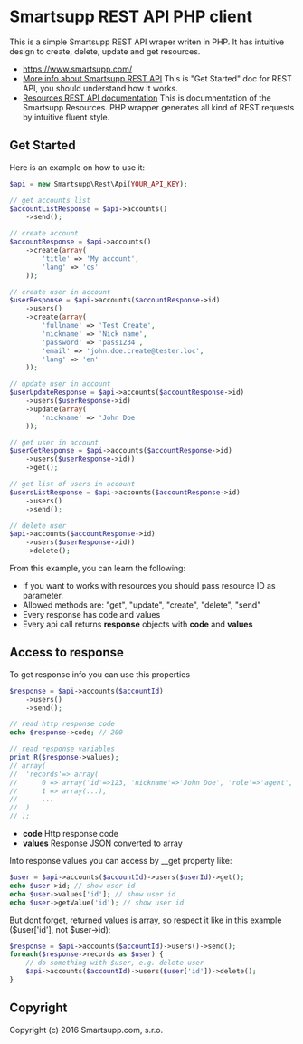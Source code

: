 # Smartsupp REST API PHP client

This is a simple Smartsupp REST API wraper writen in PHP. It has intuitive design to create, delete, update and get resources.

* https://www.smartsupp.com/
* [More info about Smartsupp REST API](http://developers.smartsupp.com/docs/rest/) This is "Get Started" doc for REST API, you should understand how it works.
* [Resources REST API documentation](http://doc.smartsupp.com/) This is documnentation of the Smartsupp Resources. PHP wrapper generates all kind of REST requests by intuitive fluent style.

## Get Started

Here is an example on how to use it:

```php
$api = new Smartsupp\Rest\Api(YOUR_API_KEY);

// get accounts list
$accountListResponse = $api->accounts()
	->send();

// create account
$accountResponse = $api->accounts()
	->create(array(
  		'title' => 'My account',
		'lang' => 'cs'
	));

// create user in account
$userResponse = $api->accounts($accountResponse->id)
	->users()
	->create(array(
		'fullname' => 'Test Create',
		'nickname' => 'Nick name',
		'password' => 'pass1234',
		'email' => 'john.doe.create@tester.loc',
		'lang' => 'en'
	));

// update user in account
$userUpdateResponse = $api->accounts($accountResponse->id)
	->users($userResponse->id)
	->update(array(
		'nickname' => 'John Doe'
	));

// get user in account  
$userGetResponse = $api->accounts($accountResponse->id)
	->users($userResponse->id))
	->get();

// get list of users in account
$usersListResponse = $api->accounts($accountResponse->id)
	->users()
	->send();

// delete user
$api->accounts($accountResponse->id)
	->users($userResponse->id))
	->delete();
```

From this example, you can learn the following:

* If you want to works with resources you should pass resource ID as parameter.
* Allowed methods are: "get", "update", "create", "delete", "send"
* Every response has code and values
* Every api call returns **response** objects with **code** and **values**

## Access to response

To get response info you can use this properties

```php
$response = $api->accounts($accountId)
	->users()
	->send();

// read http response code
echo $response->code; // 200

// read response variables
print_R($response->values); 
// array(
//	'records'=> array(
//		0 => array('id'=>123, 'nickname'=>'John Doe', 'role'=>'agent', ...), 
// 		1 => array(...), 
//		...
//	)
// );
```
* **code** Http response code
* **values** Response JSON converted to array

Into response values you can access by __get property like:
```php
$user = $api->accounts($accountId)->users($userId)->get();
echo $user->id; // show user id
echo $user->values['id']; // show user id
echo $user->getValue('id'); // show user id
```

But dont forget, returned values is array, so respect it like in this example ($user['id'], not $user->id):

```php
$response = $api->accounts($accountId)->users()->send();
foreach($response->records as $user) {
	// do something with $user, e.g. delete user
	$api->accounts($accountId)->users($user['id'])->delete();
}
```

## Copyright

Copyright (c) 2016 Smartsupp.com, s.r.o.
